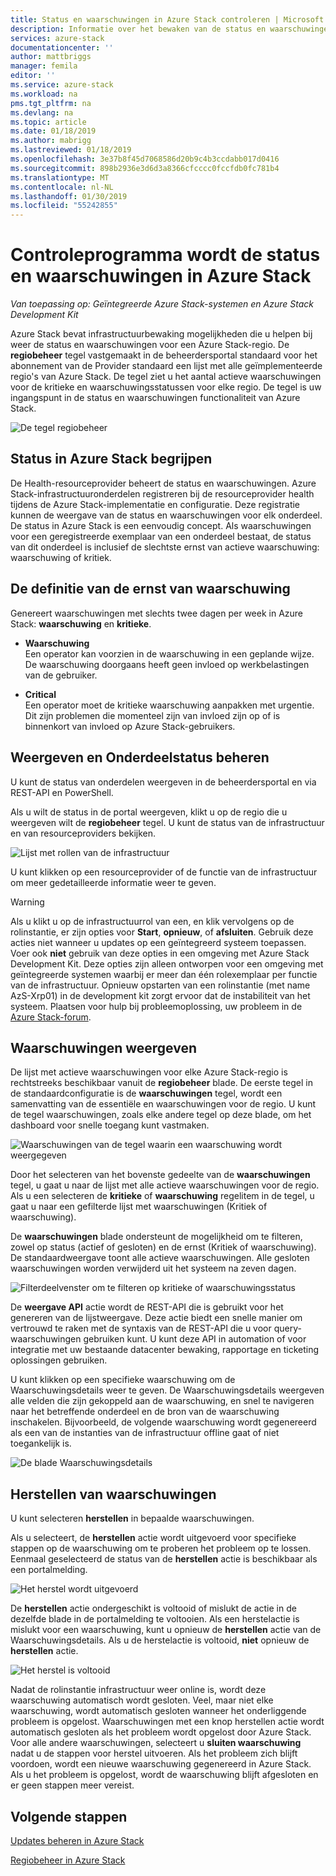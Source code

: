 ```yaml
---
title: Status en waarschuwingen in Azure Stack controleren | Microsoft Docs
description: Informatie over het bewaken van de status en waarschuwingen in Azure Stack.
services: azure-stack
documentationcenter: ''
author: mattbriggs
manager: femila
editor: ''
ms.service: azure-stack
ms.workload: na
pms.tgt_pltfrm: na
ms.devlang: na
ms.topic: article
ms.date: 01/18/2019
ms.author: mabrigg
ms.lastreviewed: 01/18/2019
ms.openlocfilehash: 3e37b8f45d7068586d20b9c4b3ccdabb017d0416
ms.sourcegitcommit: 898b2936e3d6d3a8366cfcccc0fccfdb0fc781b4
ms.translationtype: MT
ms.contentlocale: nl-NL
ms.lasthandoff: 01/30/2019
ms.locfileid: "55242855"
---
```

# <a name="monitor-health-and-alerts-in-azure-stack"></a>Controleprogramma wordt de status en waarschuwingen in Azure Stack

*Van toepassing op: Geïntegreerde Azure Stack-systemen en Azure Stack Development Kit*

Azure Stack bevat infrastructuurbewaking mogelijkheden die u helpen bij weer de status en waarschuwingen voor een Azure Stack-regio. De **regiobeheer** tegel vastgemaakt in de beheerdersportal standaard voor het abonnement van de Provider standaard een lijst met alle geïmplementeerde regio's van Azure Stack. De tegel ziet u het aantal actieve waarschuwingen voor de kritieke en waarschuwingsstatussen voor elke regio. De tegel is uw ingangspunt in de status en waarschuwingen functionaliteit van Azure Stack.

![De tegel regiobeheer](media/azure-stack-monitor-health/image1.png)

## <a name="understand-health-in-azure-stack"></a>Status in Azure Stack begrijpen

De Health-resourceprovider beheert de status en waarschuwingen. Azure Stack-infrastructuuronderdelen registreren bij de resourceprovider health tijdens de Azure Stack-implementatie en configuratie. Deze registratie kunnen de weergave van de status en waarschuwingen voor elk onderdeel. De status in Azure Stack is een eenvoudig concept. Als waarschuwingen voor een geregistreerde exemplaar van een onderdeel bestaat, de status van dit onderdeel is inclusief de slechtste ernst van actieve waarschuwing: waarschuwing of kritiek.

## <a name="alert-severity-definition"></a>De definitie van de ernst van waarschuwing

Genereert waarschuwingen met slechts twee dagen per week in Azure Stack: **waarschuwing** en **kritieke**.

- **Waarschuwing**  
  Een operator kan voorzien in de waarschuwing in een geplande wijze. De waarschuwing doorgaans heeft geen invloed op werkbelastingen van de gebruiker.

- **Critical**  
  Een operator moet de kritieke waarschuwing aanpakken met urgentie. Dit zijn problemen die momenteel zijn van invloed zijn op of is binnenkort van invloed op Azure Stack-gebruikers.


## <a name="view-and-manage-component-health-state"></a>Weergeven en Onderdeelstatus beheren

U kunt de status van onderdelen weergeven in de beheerdersportal en via REST-API en PowerShell.

Als u wilt de status in de portal weergeven, klikt u op de regio die u weergeven wilt de **regiobeheer** tegel. U kunt de status van de infrastructuur en van resourceproviders bekijken.

![Lijst met rollen van de infrastructuur](media/azure-stack-monitor-health/image2.png)

U kunt klikken op een resourceprovider of de functie van de infrastructuur om meer gedetailleerde informatie weer te geven.

> [!WARNING]  
> Als u klikt u op de infrastructuurrol van een, en klik vervolgens op de rolinstantie, er zijn opties voor **Start**, **opnieuw**, of **afsluiten**. Gebruik deze acties niet wanneer u updates op een geïntegreerd systeem toepassen. Voer ook **niet** gebruik van deze opties in een omgeving met Azure Stack Development Kit. Deze opties zijn alleen ontworpen voor een omgeving met geïntegreerde systemen waarbij er meer dan één rolexemplaar per functie van de infrastructuur. Opnieuw opstarten van een rolinstantie (met name AzS-Xrp01) in de development kit zorgt ervoor dat de instabiliteit van het systeem. Plaatsen voor hulp bij probleemoplossing, uw probleem in de [Azure Stack-forum](https://aka.ms/azurestackforum).
>

## <a name="view-alerts"></a>Waarschuwingen weergeven

De lijst met actieve waarschuwingen voor elke Azure Stack-regio is rechtstreeks beschikbaar vanuit de **regiobeheer** blade. De eerste tegel in de standaardconfiguratie is de **waarschuwingen** tegel, wordt een samenvatting van de essentiële en waarschuwingen voor de regio. U kunt de tegel waarschuwingen, zoals elke andere tegel op deze blade, om het dashboard voor snelle toegang kunt vastmaken.

![Waarschuwingen van de tegel waarin een waarschuwing wordt weergegeven](media/azure-stack-monitor-health/image3.png)

Door het selecteren van het bovenste gedeelte van de **waarschuwingen** tegel, u gaat u naar de lijst met alle actieve waarschuwingen voor de regio. Als u een selecteren de **kritieke** of **waarschuwing** regelitem in de tegel, u gaat u naar een gefilterde lijst met waarschuwingen (Kritiek of waarschuwing). 

De **waarschuwingen** blade ondersteunt de mogelijkheid om te filteren, zowel op status (actief of gesloten) en de ernst (Kritiek of waarschuwing). De standaardweergave toont alle actieve waarschuwingen. Alle gesloten waarschuwingen worden verwijderd uit het systeem na zeven dagen.

![Filterdeelvenster om te filteren op kritieke of waarschuwingsstatus](media/azure-stack-monitor-health/alert-view.png)

De **weergave API** actie wordt de REST-API die is gebruikt voor het genereren van de lijstweergave. Deze actie biedt een snelle manier om vertrouwd te raken met de syntaxis van de REST-API die u voor query-waarschuwingen gebruiken kunt. U kunt deze API in automation of voor integratie met uw bestaande datacenter bewaking, rapportage en ticketing oplossingen gebruiken.

U kunt klikken op een specifieke waarschuwing om de Waarschuwingsdetails weer te geven. De Waarschuwingsdetails weergeven alle velden die zijn gekoppeld aan de waarschuwing, en snel te navigeren naar het betreffende onderdeel en de bron van de waarschuwing inschakelen. Bijvoorbeeld, de volgende waarschuwing wordt gegenereerd als een van de instanties van de infrastructuur offline gaat of niet toegankelijk is.  

![De blade Waarschuwingsdetails](media/azure-stack-monitor-health/alert-detail.png)

## <a name="repair-alerts"></a>Herstellen van waarschuwingen

U kunt selecteren **herstellen** in bepaalde waarschuwingen.

Als u selecteert, de **herstellen** actie wordt uitgevoerd voor specifieke stappen op de waarschuwing om te proberen het probleem op te lossen. Eenmaal geselecteerd de status van de **herstellen** actie is beschikbaar als een portalmelding.

![Het herstel wordt uitgevoerd](media/azure-stack-monitor-health/repair-in-progress.png)

De **herstellen** actie ondergeschikt is voltooid of mislukt de actie in de dezelfde blade in de portalmelding te voltooien.  Als een herstelactie is mislukt voor een waarschuwing, kunt u opnieuw de **herstellen** actie van de Waarschuwingsdetails. Als u de herstelactie is voltooid, **niet** opnieuw de **herstellen** actie.

![Het herstel is voltooid](media/azure-stack-monitor-health/repair-completed.png)

Nadat de rolinstantie infrastructuur weer online is, wordt deze waarschuwing automatisch wordt gesloten. Veel, maar niet elke waarschuwing, wordt automatisch gesloten wanneer het onderliggende probleem is opgelost. Waarschuwingen met een knop herstellen actie wordt automatisch gesloten als het probleem wordt opgelost door Azure Stack.  Voor alle andere waarschuwingen, selecteert u **sluiten waarschuwing** nadat u de stappen voor herstel uitvoeren. Als het probleem zich blijft voordoen, wordt een nieuwe waarschuwing gegenereerd in Azure Stack. Als u het probleem is opgelost, wordt de waarschuwing blijft afgesloten en er geen stappen meer vereist.

## <a name="next-steps"></a>Volgende stappen

[Updates beheren in Azure Stack](azure-stack-updates.md)

[Regiobeheer in Azure Stack](azure-stack-region-management.md)

